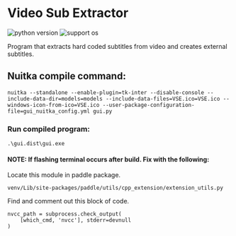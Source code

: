 # Video Sub Extractor

![python version](https://img.shields.io/badge/Python-3.11-blue)
![support os](https://img.shields.io/badge/OS-Windows-green.svg)

Program that extracts hard coded subtitles from video and creates external subtitles.

## Nuitka compile command:

```
nuitka --standalone --enable-plugin=tk-inter --disable-console --include-data-dir=models=models --include-data-files=VSE.ico=VSE.ico --windows-icon-from-ico=VSE.ico --user-package-configuration-file=gui_nuitka_config.yml gui.py
```

### Run compiled program:

```
.\gui.dist\gui.exe
```

#### NOTE: If flashing terminal occurs after build. Fix with the following:

Locate this module in paddle package.

```
venv/Lib/site-packages/paddle/utils/cpp_extension/extension_utils.py
```

Find and comment out this block of code.

```
nvcc_path = subprocess.check_output(
    [which_cmd, 'nvcc'], stderr=devnull
)
```
